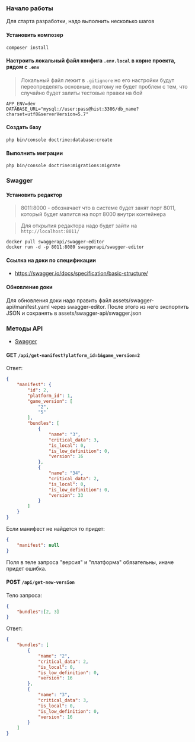### Начало работы

Для старта разработки, надо выполнить несколько шагов

#### Установить композер

```shell
composer install
```

#### Настроить локальный файл конфига `.env.local` в корне проекта, рядом с `.env`

> Локальный файл лежит в `.gitignore` но его настройки будут переопределять основные, поэтому не будет проблем с тем, что случайно будет залиты тестовые правки на бой

```shell
APP_ENV=dev
DATABASE_URL="mysql://user:pass@hist:3306/db_name?charset=utf8&serverVersion=5.7"
```

#### Создать базу

```shell
php bin/console doctrine:database:create
```

#### Выполнить миграции
```shell
php bin/console doctrine:migrations:migrate
```

### Swagger

#### Установить редактор

> 8011:8000 - обозначает что в системе будет занят порт 8011, который будет мапится на порт 8000 внутри контейнера

> Для открытия редактора надо будет зайти на `http://localhost:8011/`

```shell
docker pull swaggerapi/swagger-editor
docker run -d -p 8011:8080 swaggerapi/swagger-editor
```

#### Ссылка на доки по спецификации
* https://swagger.io/docs/specification/basic-structure/

#### Обновление доки

Для обновления доки надо править файл assets/swagger-api/manifest.yaml через swagger-editor. После этого из него экспортить JSON и сохранять в assets/swagger-api/swagger.json 

### Методы API

* [Swagger](https://bundle-manager.road404.com:444/swagger)

#### GET `/api/get-manifest?platform_id=1&game_version=2`

Ответ:
```json
{
    "manifest": {
        "id": 2,
        "platform_id": 1,
        "game_version": [
            "2",
            "5"
        ],
        "bundles": [
            {
                "name": "3",
                "critical_data": 3,
                "is_local": 0,
                "is_low_definition": 0,
                "version": 16
            },
            {
                "name": "34",
                "critical_data": 2,
                "is_local": 0,
                "is_low_definition": 0,
                "version": 33
            }
        ]
    }
}
```
Если манифест не найдется то придет:
```json
{
    "manifest": null
}
```
Поля в теле запроса "версия" и "платформа" обязательны, иначе придет ошибка.


#### POST `/api/get-new-version`
Тело запроса:
```json
{  
    "bundles":[2, 3]
}
```
Ответ:
```json
{
    "bundles": [
        {
            "name": "2",
            "critical_data": 2,
            "is_local": 0,
            "is_low_definition": 0,
            "version": 16
        },
        {
            "name": "3",
            "critical_data": 3,
            "is_local": 0,
            "is_low_definition": 0,
            "version": 16
        }
    ]
}
```
